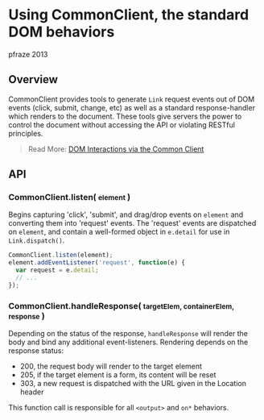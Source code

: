 Using CommonClient, the standard DOM behaviors
==============================================

pfraze 2013


## Overview

CommonClient provides tools to generate `Link` request events out of DOM events (click, submit, change, etc) as well as a standard response-handler which renders to the document. These tools give servers the power to control the document without accessing the API or violating RESTful principles.

 > Read More: [DOM Interactions via the Common Client](../apps/dom_behaviors.md)


## API

### CommonClient.listen( <small>element</small> )

Begins capturing 'click', 'submit', and drag/drop events on `element` and converting them into 'request' events. The 'request' events are dispatched on `element`, and contain a well-formed object in `e.detail` for use in `Link.dispatch()`.

```javascript
CommonClient.listen(element);
element.addEventListener('request', function(e) {
  var request = e.detail;
  // ...
});
```

### CommonClient.handleResponse( <small>targetElem, containerElem, response</small> )

Depending on the status of the response, `handleResponse` will render the body and bind any additional event-listeners. Rendering depends on the response status:

 - 200, the request body will render to the target element
 - 205, if the target element is a form, its content will be reset
 - 303, a new request is dispatched with the URL given in the Location header

This function call is responsible for all `<output>` and `on*` behaviors.